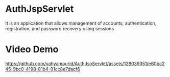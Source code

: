# AuthJspServlet
It is an application that allows management of accounts, authentication, registration, and password recovery using sessions

# Video Demo




https://github.com/yahyamourid/AuthJspServlet/assets/128039351/e60bc245-9bc0-4198-81b4-01cc8e7dacf6



